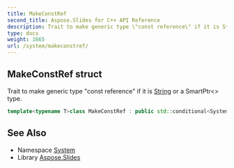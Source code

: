 ```yaml
---
title: MakeConstRef
second_title: Aspose.Slides for C++ API Reference
description: Trait to make generic type \"const reference\" if it is String or a SmartPtr<> type.
type: docs
weight: 1665
url: /system/makeconstref/
---
```

## MakeConstRef struct


Trait to make generic type \"const reference\" if it is [String](../string/) or a SmartPtr<> type.

```cpp
template<typename T>class MakeConstRef : public std::conditional<System::detail::is_a<T, System::SmartPtr>::value||std::is_same<System::String, T>::value, const T &, T>
```

## See Also

* Namespace [System](../)
* Library [Aspose.Slides](../../)